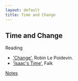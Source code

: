```yaml
---
layout: default
title: Time and Change
---
```


## Time and Change



Reading

+ ['Change',](travels2.pdf) Robin Le Poidevin.
+ ['Isaac's Time'](falk6.pdf), Falk 

[Notes](vacua.pdf)

